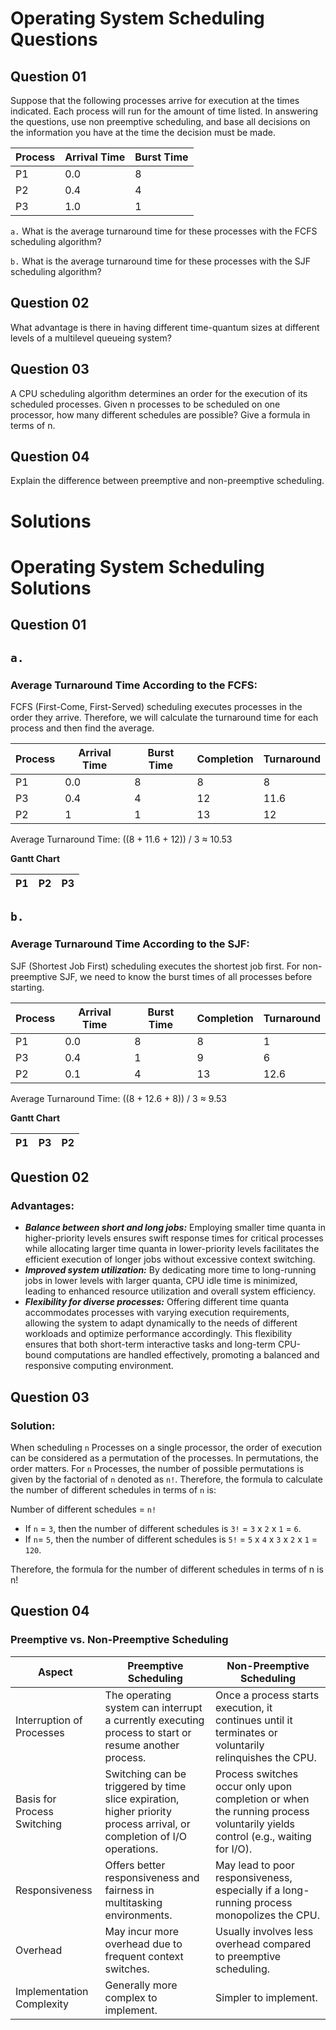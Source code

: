 # Operating System Scheduling Questions

## Question 01
Suppose that the following processes arrive for execution at the times indicated. Each process will run for the amount of time listed. In answering the questions, use non preemptive scheduling, and base all decisions on the information you have at the time the decision must be made.

| Process | Arrival Time | Burst Time |
| ------- | ------------ | ---------- |
| P1      | 0.0          | 8          |
| P2      | 0.4          | 4          |
| P3      | 1.0          | 1          |

`a.` What is the average turnaround time for these processes with the FCFS scheduling algorithm?

`b.` What is the average turnaround time for these processes with the SJF scheduling algorithm?

## Question 02
What advantage is there in having different time-quantum sizes at different levels of a multilevel queueing system?

## Question 03
A CPU scheduling algorithm determines an order for the execution of its scheduled processes. Given n processes to be scheduled on one processor, how many different schedules are possible? Give a formula in terms of n.

## Question 04
Explain the difference between preemptive and non-preemptive scheduling.

# Solutions

# Operating System Scheduling Solutions

## Question 01

## `a.`
### Average Turnaround Time According to the FCFS:

FCFS (First-Come, First-Served) scheduling executes processes in the order they arrive. Therefore, we will calculate the turnaround time for each process and then find the average.

| Process | Arrival Time | Burst Time | Completion | Turnaround |
| ------- | ------------ | ---------- | ---------- | ---------- |
| P1      | 0.0          | 8          | 8          | 8          |
| P3      | 0.4          | 4          | 12         | 11.6       |
| P2      | 1            | 1          | 13         | 12         |

Average Turnaround Time: ((8 + 11.6 + 12)) / 3 ≈ 10.53

**Gantt Chart**

| P1 | P2 | P3 |
| -- | -- | -- |


## `b.`
### Average Turnaround Time According to the SJF:

SJF (Shortest Job First) scheduling executes the shortest job first. For non-preemptive SJF, we need to know the burst times of all processes before starting.

| Process | Arrival Time | Burst Time | Completion | Turnaround |
| ------- | ------------ | ---------- | ---------- | ---------- |
| P1      | 0.0          | 8          | 8          | 1          |
| P3      | 0.4          | 1          | 9          | 6          |
| P2      | 0.1          | 4          | 13         | 12.6       |

Average Turnaround Time: ((8 + 12.6 + 8)) / 3 ≈ 9.53

**Gantt Chart**

| P1 | P3 | P2 |
| -- | -- | -- |

## Question 02

### Advantages:

- _**Balance between short and long jobs:**_ Employing smaller time quanta in higher-priority levels ensures swift response times for critical processes while allocating larger time quanta in lower-priority levels facilitates the efficient execution of longer jobs without excessive context switching.
- _**Improved system utilization:**_ By dedicating more time to long-running jobs in lower levels with larger quanta, CPU idle time is minimized, leading to enhanced resource utilization and overall system efficiency.
- _**Flexibility for diverse processes:**_ Offering different time quanta accommodates processes with varying execution requirements, allowing the system to adapt dynamically to the needs of different workloads and optimize performance accordingly. This flexibility ensures that both short-term interactive tasks and long-term CPU-bound computations are handled effectively, promoting a balanced and responsive computing environment.

## Question 03

### Solution:

When scheduling `n` Processes on a single processor, the order of execution can be considered as a permutation of the processes. In permutations, the order matters. For `n` Processes, the number of possible permutations is given by the factorial of `n` denoted as `n!`. Therefore, the formula to calculate the number of different schedules in terms of `n` is:

Number of different schedules = `n!`

- If `n` = `3`, then the number of different schedules is `3!` = `3` x `2` x `1` = `6`.
- If `n`= `5`, then the number of different schedules is `5!` = `5` x `4` x `3` x `2` x `1` = `120`.

Therefore, the formula for the number of different schedules in terms of n is n!

## Question 04

### Preemptive vs. Non-Preemptive Scheduling

| Aspect                      | Preemptive Scheduling                                                                                                       | Non-Preemptive Scheduling                                                                                                       |
|-----------------------------|-----------------------------------------------------------------------------------------------------------------------------|----------------------------------------------------------------------------------------------------------------------------------|
| Interruption of Processes  | The operating system can interrupt a currently executing process to start or resume another process.                      | Once a process starts execution, it continues until it terminates or voluntarily relinquishes the CPU.                            |
| Basis for Process Switching | Switching can be triggered by time slice expiration, higher priority process arrival, or completion of I/O operations.      | Process switches occur only upon completion or when the running process voluntarily yields control (e.g., waiting for I/O).       |
| Responsiveness             | Offers better responsiveness and fairness in multitasking environments.                                                    | May lead to poor responsiveness, especially if a long-running process monopolizes the CPU.                                         |
| Overhead                   | May incur more overhead due to frequent context switches.                                                                   | Usually involves less overhead compared to preemptive scheduling.                                                                |
| Implementation Complexity  | Generally more complex to implement.                                                                                      | Simpler to implement.                                                                                                            |
